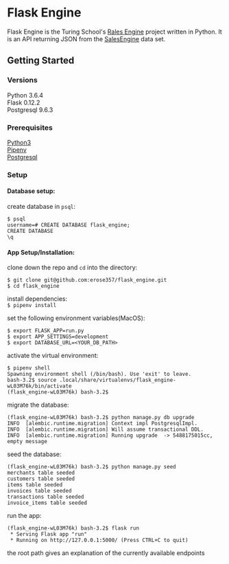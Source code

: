 # Flask Engine
Flask Engine is the Turing School's [Rales Engine](http://backend.turing.io/module3/projects/rails_engine) project written in Python.  It is an API returning JSON from the [SalesEngine](https://github.com/turingschool-examples/sales_engine/tree/master/data) data set.  

## Getting Started

### Versions
Python 3.6.4  
Flask 0.12.2  
Postgresql 9.6.3

### Prerequisites
[Python3](http://docs.python-guide.org/en/latest/starting/installation/)  
[Pipenv](https://github.com/pypa/pipenv)  
[Postgresql](https://www.postgresql.org/)  

### Setup
#### Database setup:    
create database in `psql`:  
```
$ psql
username=# CREATE DATABASE flask_engine;
CREATE DATABASE
\q
```
#### App Setup/Installation:  
clone down the repo and `cd` into the directory:  
```
$ git clone git@github.com:erose357/flask_engine.git
$ cd flask_engine
```
install dependencies:  
`$ pipenv install`   

set the following environment variables(MacOS):  
```
$ export FLASK_APP=run.py
$ export APP_SETTINGS=development
$ export DATABASE_URL=<YOUR_DB_PATH>
```
activate the virtual environment:  
```
$ pipenv shell
Spawning environment shell (/bin/bash). Use 'exit' to leave.
bash-3.2$ source .local/share/virtualenvs/flask_engine-wL03M76k/bin/activate
(flask_engine-wL03M76k) bash-3.2$
```
migrate the database:
```
(flask_engine-wL03M76k) bash-3.2$ python manage.py db upgrade
INFO  [alembic.runtime.migration] Context impl PostgresqlImpl.
INFO  [alembic.runtime.migration] Will assume transactional DDL.
INFO  [alembic.runtime.migration] Running upgrade  -> 5488175015cc, empty message
```  
seed the database:  
```
(flask_engine-wL03M76k) bash-3.2$ python manage.py seed
merchants table seeded
customers table seeded
items table seeded
invoices table seeded
transactions table seeded
invoice_items table seeded
```  
run the app:  
```
(flask_engine-wL03M76k) bash-3.2$ flask run
 * Serving Flask app "run"
 * Running on http://127.0.0.1:5000/ (Press CTRL+C to quit)
 ``` 
 the root path gives an explanation of the currently available endpoints
